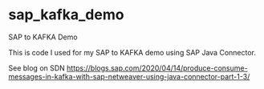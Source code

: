 # sap_kafka_demo
SAP to KAFKA Demo


This is code I used for my SAP to KAFKA demo using SAP Java Connector.

See blog on SDN
https://blogs.sap.com/2020/04/14/produce-consume-messages-in-kafka-with-sap-netweaver-using-java-connector-part-1-3/
